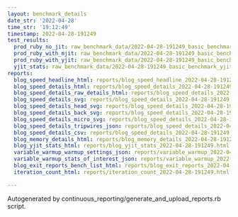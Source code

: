```yaml
---
layout: benchmark_details
date_str: '2022-04-28'
time_str: '19:12:49'
timestamp: 2022-04-28-191249
test_results:
  prod_ruby_no_jit: raw_benchmark_data/2022-04-28-191249_basic_benchmark_prod_ruby_no_jit.json
  prod_ruby_with_mjit: raw_benchmark_data/2022-04-28-191249_basic_benchmark_prod_ruby_with_mjit.json
  prod_ruby_with_yjit: raw_benchmark_data/2022-04-28-191249_basic_benchmark_prod_ruby_with_yjit.json
  yjit_stats: raw_benchmark_data/2022-04-28-191249_basic_benchmark_yjit_stats.json
reports:
  blog_speed_headline_html: reports/blog_speed_headline_2022-04-28-191249.html
  blog_speed_details_html: reports/blog_speed_details_2022-04-28-191249.html
  blog_speed_details_raw_details_html: reports/blog_speed_details_2022-04-28-191249.raw_details.html
  blog_speed_details_svg: reports/blog_speed_details_2022-04-28-191249.svg
  blog_speed_details_head_svg: reports/blog_speed_details_2022-04-28-191249.head.svg
  blog_speed_details_back_svg: reports/blog_speed_details_2022-04-28-191249.back.svg
  blog_speed_details_micro_svg: reports/blog_speed_details_2022-04-28-191249.micro.svg
  blog_speed_details_tripwires_json: reports/blog_speed_details_2022-04-28-191249.tripwires.json
  blog_speed_details_csv: reports/blog_speed_details_2022-04-28-191249.csv
  blog_memory_details_html: reports/blog_memory_details_2022-04-28-191249.html
  blog_yjit_stats_html: reports/blog_yjit_stats_2022-04-28-191249.html
  variable_warmup_warmup_settings_json: reports/variable_warmup_2022-04-28-191249.warmup_settings.json
  variable_warmup_stats_of_interest_json: reports/variable_warmup_2022-04-28-191249.stats_of_interest.json
  blog_exit_reports_bench_list_html: reports/blog_exit_reports_2022-04-28-191249.bench_list.html
  iteration_count_html: reports/iteration_count_2022-04-28-191249.html

---
```

Autogenerated by continuous_reporting/generate_and_upload_reports.rb script.

